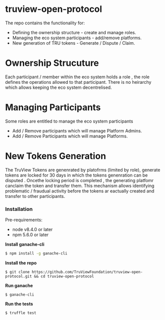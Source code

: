 # truview-open-protocol
The repo contains the functionality for:
  - Defining the ownership structure - create and manage roles.
  - Managing the eco system participants - add/remove platforms.
  - New generation of TRU tokens - Generate / Dispute / Claim.

# Ownership Strucuture
Each participant / member within the eco system holds a role , the role defines the operations allowed to that participant.
There is no heirarchy which allows keeping the eco system decentrelised.

# Managing Participants
Some roles are entitled to manage the eco system participants 
  - Add / Remove participants which will manage Platform Admins.
  - Add / Remove Participants which will manage Platforms.

# New Tokens Generation

The TruView Tokens are genenrated by platofrms (limited by role), generate tokens are locked for 30 days in which the tokens genenration
can be disputed . Oncethe locking period is completed , the generating platfomr canclaim the token and transfer them.
This mechanism allows identifying problematic / fraudual activity before the tokens ar eactually created and transfer to other participants.

### Installation
Pre-requirements:

- node v8.4.0 or later  
- npm 5.6.0 or later

**Install ganache-cli**
```sh
$ npm install -g ganache-cli 
```

**Install the repo**
```ssh
$ git clone https://github.com/TruViewFoundation/truview-open-protocol.git && cd truview-open-protocol

```
**Run ganache**
```ssh
$ ganache-cli 
```

**Run the tests**
```ssh
$ truffle test 
```
